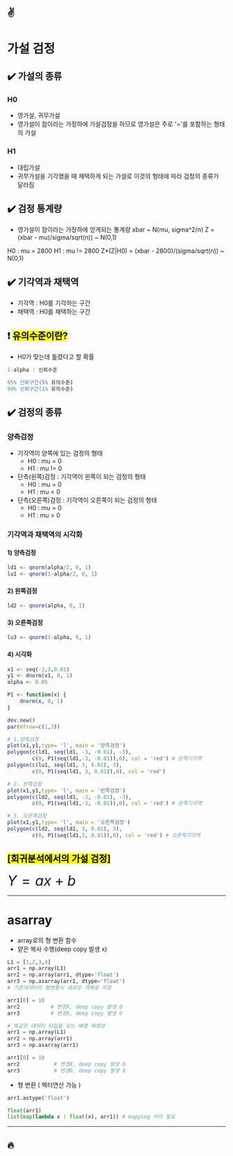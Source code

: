 :v:
---
# 가설 검정
## :heavy_check_mark: 가설의 종류
### H0
- 영가설, 귀무가설
- 영가설이 참이라는 가정하에 가설검정을 하므로 영가설은 주로 '='를 포함하는 형태의 가설

### H1
- 대립가설
- 귀무가설을 기각했을 때 채택하게 되는 가설로 이것의 형태에 따라 검정의 종류가 달라짐

## :heavy_check_mark: 검정 통계량
- 영가설이 참이라는 가정하에 얻게되는 통계량
xbar ~ N(mu, sigma^2/n)
Z = (xbar - mu)/sigma/sqrt(n)) ~ N(0,1)

H0 : mu = 2800
H1 : mu != 2800
Z*(Z|H0) = (xbar - 2800)/(sigma/sqrt(n)) ~ N(0,1)

## :heavy_check_mark: 기각역과 채택역
- 기각역 : H0를 기각하는 구간
- 채택역 : H0를 채택하는 구간

## :exclamation: <mark>유의수준이란?</mark>
- H0가 맞는데 틀렸다고 할 확률
```r
1-alpha : 신뢰수준

95% 신뢰구간(5% 유의수준)
99% 신뢰구간(1% 유의수준)
```




## :heavy_check_mark: 검정의 종류 
### 양측검정
- 기각역이 양쪽에 있는 검정의 형태
    - H0 : mu = 0
    - H1 : mu != 0
- 단측(왼쪽)검정 : 기각역이 왼쪽이 되는 검정의 형태
    - H0 : mu = 0
    - H1 : mu < 0
- 단측(오른쪽)검정 : 기각역이 오른쪽이 되는 검정의 형태
    - H0 : mu = 0
    - H1 : mu > 0

### 기각역과 채택역의 시각화

#### 1) 양측검정
```r
ld1 <- qnorm(alpha/2, 0, 1)
lu1 <- qnorm(1-alpha/2, 0, 1)
```

#### 2) 왼쪽검정
```r
ld2 <- qnorm(alpha, 0, 1)
```

#### 3) 오른쪽검정
```r
lu3 <- qnorm(1-alpha, 0, 1)
```


#### 4) 시각화
```r
x1 <- seq(-3,3,0.01)
y1 <- dnorm(x1, 0, 1)
alpha <- 0.05

P1 <- function(x) {
    dnorm(x, 0, 1)
}

dev.new()
par(mfrow=c(1,3))
```
```r
# 1.양측검정
plot(x1,y1,type= 'l', main = '양측검정')
polygon(c(ld1, seq(ld1, -3, -0.01), -3),
        c(0, P1(seq(ld1,-3, -0.01)),0), col = 'red') # 왼쪽기각역
polygon(c(lu1, seq(ld1, 3, 0.01), 3),
        c(0, P1(seq(ld1, 3, 0.01)),0), col = 'red')

# 2. 왼쪽검정
plot(x1,y1,type= 'l', main = '왼쪽검정')
polygon(c(ld2, seq(ld1, -3, -0.01), -3),
        c(0, P1(seq(ld1,-3, -0.01)),0), col = 'red') # 왼쪽기각역

# 3. 오른쪽검정
plot(x1,y1,type= 'l', main = '오른쪽검정')
polygon(c(ld2, seq(ld1, 3, 0.01), 3),
        c(0, P1(seq(ld1,3, 0.01)),0), col = 'red') # 오른쪽기각역
```



## <mark>[회귀분석에서의 가설 검정]</mark>
<font size=6>$Y = ax + b$</font>


---
# asarray
- array로의 형 변환 함수
- 얕은 복사 수행(deep copy 발생 x)

```python
L1 = [1,2,3,4]
arr1 = np.array(L1)
arr2 = np.array(arr1, dtype='float')
arr3 = np.asarray(arr1, dtype='float')
# 기존데이터의 형변환시 새로운 객체로 저장

arr1[0] = 10
arr2          # 변경X, deep copy 발생 O
arr3          # 변경X, deep copy 발생 O

# 똑같은 데이터 타입을 갖는 배열 재생성
arr1 = np.array(L1)
arr2 = np.array(arr1)
arr3 = np.asarray(arr1)

arr1[0] = 10
arr2           # 변경X, deep copy 발생 O
arr3           # 변경O, deep copy 발생 X
```

- 형 변환 ( 벡터연산 가능 )
```python
arr1.astype('float')
```

```python
float(arr1)
list(map(lambda x : float(x), arr1)) # mapping 처리 필요
```



---
:fire:
---
